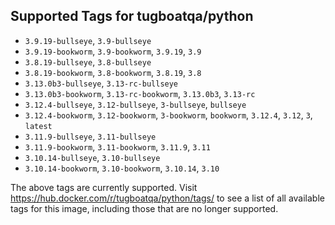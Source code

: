 ## Supported Tags for tugboatqa/python

* `3.9.19-bullseye`, `3.9-bullseye`
* `3.9.19-bookworm`, `3.9-bookworm`, `3.9.19`, `3.9`
* `3.8.19-bullseye`, `3.8-bullseye`
* `3.8.19-bookworm`, `3.8-bookworm`, `3.8.19`, `3.8`
* `3.13.0b3-bullseye`, `3.13-rc-bullseye`
* `3.13.0b3-bookworm`, `3.13-rc-bookworm`, `3.13.0b3`, `3.13-rc`
* `3.12.4-bullseye`, `3.12-bullseye`, `3-bullseye`, `bullseye`
* `3.12.4-bookworm`, `3.12-bookworm`, `3-bookworm`, `bookworm`, `3.12.4`, `3.12`, `3`, `latest`
* `3.11.9-bullseye`, `3.11-bullseye`
* `3.11.9-bookworm`, `3.11-bookworm`, `3.11.9`, `3.11`
* `3.10.14-bullseye`, `3.10-bullseye`
* `3.10.14-bookworm`, `3.10-bookworm`, `3.10.14`, `3.10`

The above tags are currently supported. Visit https://hub.docker.com/r/tugboatqa/python/tags/ to see a list of all available tags for this image, including those that are no longer supported.
